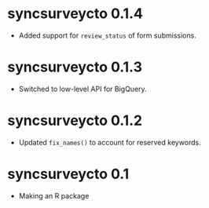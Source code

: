 # syncsurveycto 0.1.4
* Added support for `review_status` of form submissions.

# syncsurveycto 0.1.3
* Switched to low-level API for BigQuery.

# syncsurveycto 0.1.2
* Updated `fix_names()` to account for reserved keywords.

# syncsurveycto 0.1
* Making an R package
